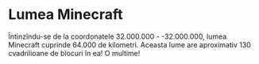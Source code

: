 # Lumea Minecraft

Întinzîndu-se de la coordonatele 32.000.000 - -32.000.000, lumea Minecraft
cuprinde 64.000 de kilometri. Aceasta lume are aproximativ 130 cvadrilioane de
blocuri în ea! O multime!
